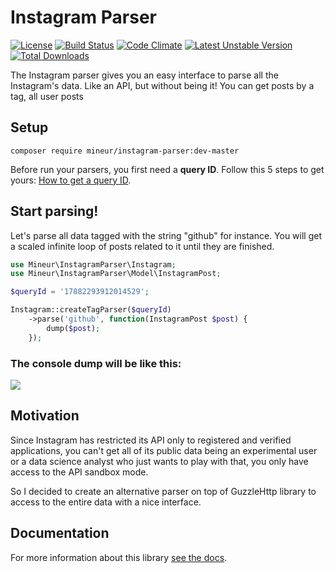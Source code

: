 Instagram Parser
=================
[![License](https://poser.pugx.org/mineur/instagram-parser/license)](https://packagist.org/packages/mineur/instagram-parser)
[![Build Status](https://travis-ci.org/mineur/twitter-stream-api.svg?branch=master)](https://travis-ci.org/mineur/twitter-stream-api)
[![Code Climate](https://codeclimate.com/github/mineur/instagram-parser/badges/gpa.svg)](https://codeclimate.com/github/mineur/instagram-parser)
[![Latest Unstable Version](https://poser.pugx.org/mineur/instagram-parser/v/unstable)](https://packagist.org/packages/mineur/instagram-parser)
[![Total Downloads](https://poser.pugx.org/mineur/instagram-parser/downloads)](https://packagist.org/packages/mineur/instagram-parser)

The Instagram parser gives you an easy interface to parse all the Instagram's
data. Like an API, but without being it! You can get posts by a tag, all user posts 

## Setup
```shell
composer require mineur/instagram-parser:dev-master
```
Before run your parsers, you first need a **query ID**. Follow this 5 steps to 
get yours: [How to get a query ID](/docs/setup.md#how-to-get-your-query-id).

## Start parsing!
Let's parse all data tagged with the string "github" for instance. You will get a scaled infinite 
loop of posts related to it until they are finished.
```php
use Mineur\InstagramParser\Instagram;
use Mineur\InstagramParser\Model\InstagramPost;

$queryId = '17882293912014529';

Instagram::createTagParser($queryId)
    ->parse('github', function(InstagramPost $post) {
        dump($post);
    });
```
### The console dump will be like this:
![](http://thumbs.gfycat.com/SpiritedAlarmedCopepod-size_restricted.gif)


## Motivation
Since Instagram has restricted its API only to registered and verified applications, 
you can't get all of its public data being an experimental user or a data science 
analyst who just wants to play with that, you only have access to the API sandbox mode.

So I decided to create an alternative parser on top of GuzzleHttp library to access 
to the entire data with a nice interface.

## Documentation
For more information about this library [see the docs](/docs/index.md).
